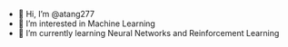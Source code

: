 - 👋 Hi, I’m @atang277
- 👀 I’m interested in Machine Learning
- 🌱 I’m currently learning Neural Networks and Reinforcement Learning
<!-- - 💞️ I’m looking forward to apply ML in the Health Industry -->
<!-- - 📫 How to reach me :  -->

<!---
atang277/atang277 is a ✨ special ✨ repository because its `README.md` (this file) appears on your GitHub profile.
You can click the Preview link to take a look at your changes.
--->
